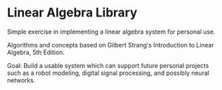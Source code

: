 # Linear Algebra Library

Simple exercise in implementing a linear algebra system for personal use.

Algorithms and concepts based on Gilbert Strang's Introduction to Linear Algebra, 5th Edition.

Goal: Build a usable system which can support future personal projects such as a robot modeling, digital signal processing, and possibly neural networks.
